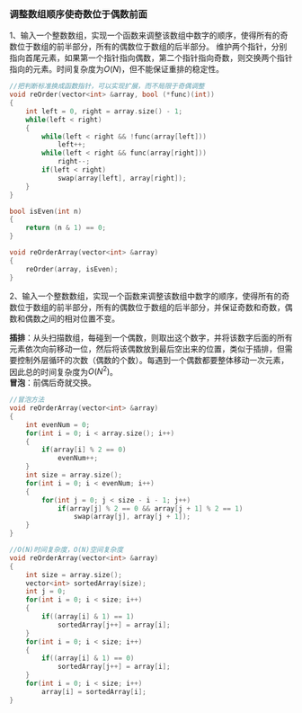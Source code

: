 ### 调整数组顺序使奇数位于偶数前面

1、输入一个整数数组，实现一个函数来调整该数组中数字的顺序，使得所有的奇数位于数组的前半部分，所有的偶数位于数组的后半部分。
维护两个指针，分别指向首尾元素，如果第一个指针指向偶数，第二个指针指向奇数，则交换两个指针指向的元素。时间复杂度为$O(N)$，但不能保证重排的稳定性。
```cpp
//把判断标准换成函数指针，可以实现扩展，而不局限于奇偶调整
void reOrder(vector<int> &array, bool (*func)(int))
{
    int left = 0, right = array.size() - 1;
    while(left < right)
    {
        while(left < right && !func(array[left]))
            left++;
        while(left < right && func(array[right]))
            right--;
        if(left < right)
            swap(array[left], array[right]);
    }
}

bool isEven(int n)
{
    return (n & 1) == 0;
}

void reOrderArray(vector<int> &array)
{
    reOrder(array, isEven);
}
```


2、输入一个整数数组，实现一个函数来调整该数组中数字的顺序，使得所有的奇数位于数组的前半部分，所有的偶数位于数组的后半部分，并保证奇数和奇数，偶数和偶数之间的相对位置不变。  

**插排**：从头扫描数组，每碰到一个偶数，则取出这个数字，并将该数字后面的所有元素依次向前移动一位，然后将该偶数放到最后空出来的位置，类似于插排，但需要控制外层循环的次数（偶数的个数）。每遇到一个偶数都要整体移动一次元素，因此总的时间复杂度为$O(N^2)$。  
**冒泡**：前偶后奇就交换。
```cpp
//冒泡方法
void reOrderArray(vector<int> &array) 
{
    int evenNum = 0;
    for(int i = 0; i < array.size(); i++)
    {
        if(array[i] % 2 == 0) 
            evenNum++;
    }
    int size = array.size();
    for(int i = 0; i < evenNum; i++)
    {
        for(int j = 0; j < size - i - 1; j++)
            if(array[j] % 2 == 0 && array[j + 1] % 2 == 1)
                swap(array[j], array[j + 1]);
    }
}

//O(N)时间复杂度，O(N)空间复杂度
void reOrderArray(vector<int> &array) 
{
    int size = array.size();
    vector<int> sortedArray(size);
    int j = 0;
    for(int i = 0; i < size; i++)
    {
        if((array[i] & 1) == 1)
            sortedArray[j++] = array[i];
    }
    for(int i = 0; i < size; i++)
    {
        if((array[i] & 1) == 0)
            sortedArray[j++] = array[i];
    }
    for(int i = 0; i < size; i++)
        array[i] = sortedArray[i];
}
```